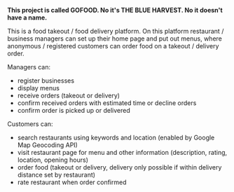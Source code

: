 **This project is called GOFOOD. No it's THE BLUE HARVEST. No it doesn't have a name.**


This is a food takeout / food delivery platform. On this platform restaurant / business managers can set up their home page and put out menus, where anonymous / registered customers can order food on a takeout / delivery order.


Managers can:
* register businesses
* display menus
* receive orders (takeout or delivery)
* confirm received orders with estimated time or decline orders
* confirm order is picked up or delivered


Customers can:
* search restaurants using keywords and location (enabled by Google Map Geocoding API)
* visit restaurant page for menu and other information (description, rating, location, opening hours)
* order food (takeout or delivery, delivery only possible if within delivery distance set by restaurant)
* rate restaurant when order confirmed